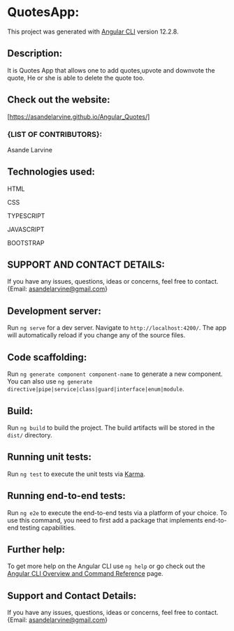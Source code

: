 # QuotesApp:

This project was generated with [Angular CLI](https://github.com/angular/angular-cli) version 12.2.8.

## Description:

It is Quotes App that allows one to add quotes,upvote and downvote the quote, He or she is able to delete the quote too.

## Check out the website:

[https://asandelarvine.github.io/Angular_Quotes/]


### {LIST OF CONTRIBUTORS}:

Asande Larvine


## Technologies used:

HTML

CSS

TYPESCRIPT

JAVASCRIPT

BOOTSTRAP


## SUPPORT AND CONTACT DETAILS:

If you have any issues, questions, ideas or concerns, feel free to contact. {Email: asandelarvine@gmail.com}


## Development server:

Run `ng serve` for a dev server. Navigate to `http://localhost:4200/`. The app will automatically reload if you change any of the source files.

## Code scaffolding:

Run `ng generate component component-name` to generate a new component. You can also use `ng generate directive|pipe|service|class|guard|interface|enum|module`.

## Build:

Run `ng build` to build the project. The build artifacts will be stored in the `dist/` directory.

## Running unit tests:

Run `ng test` to execute the unit tests via [Karma](https://karma-runner.github.io).

## Running end-to-end tests:

Run `ng e2e` to execute the end-to-end tests via a platform of your choice. To use this command, you need to first add a package that implements end-to-end testing capabilities.

## Further help:

To get more help on the Angular CLI use `ng help` or go check out the [Angular CLI Overview and Command Reference](https://angular.io/cli) page.

## Support and Contact Details:

If you have any issues, questions, ideas or concerns, feel free to contact. {Email: asandelarvine@gmail.com}

